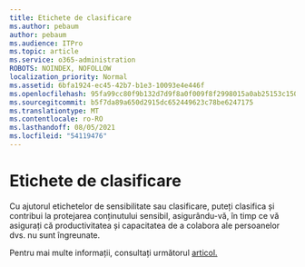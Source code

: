 ```yaml
---
title: Etichete de clasificare
ms.author: pebaum
author: pebaum
ms.audience: ITPro
ms.topic: article
ms.service: o365-administration
ROBOTS: NOINDEX, NOFOLLOW
localization_priority: Normal
ms.assetid: 6bfa1924-ec45-42b7-b1e3-10093e4e446f
ms.openlocfilehash: 95fa99cc80f9b132d7d9f8a0f009f8f2998015a0ab25153c150c4f9e7f9291dc
ms.sourcegitcommit: b5f7da89a650d2915dc652449623c78be6247175
ms.translationtype: MT
ms.contentlocale: ro-RO
ms.lasthandoff: 08/05/2021
ms.locfileid: "54119476"
---
```

# <a name="classification-labels"></a>Etichete de clasificare

Cu ajutorul etichetelor de sensibilitate sau clasificare, puteți clasifica și contribui la protejarea conținutului sensibil, asigurându-vă, în timp ce vă asigurați că productivitatea și capacitatea de a colabora ale persoanelor dvs. nu sunt îngreunate.

Pentru mai multe informații, consultați următorul [articol.](https://docs.microsoft.com/microsoft-365/compliance/sensitivity-labels)
